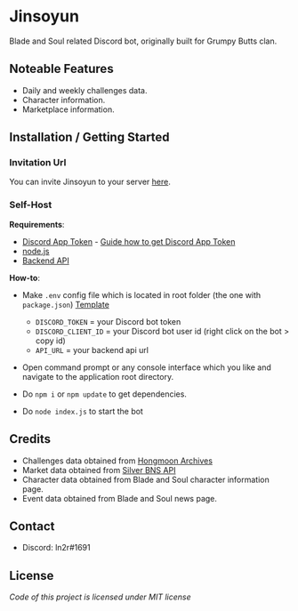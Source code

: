 # Jinsoyun
Blade and Soul related Discord bot, originally built for Grumpy Butts clan.

## Noteable Features
* Daily and weekly challenges data.
* Character information.
* Marketplace information.

## Installation / Getting Started
### Invitation Url
You can invite Jinsoyun to your server [here](https://discord.com/api/oauth2/authorize?client_id=427677590359375873&permissions=2147534848&scope=bot%20applications.commands).

### Self-Host
**Requirements**:
* [Discord App Token](https://discordapp.com/developers/applications/) - [Guide how to get Discord App Token](https://anidiots.guide/getting-started/getting-started-long-version)
* [node.js](https://nodejs.org/)
* [Backend API](https://github.com/ln2r/jinsoyun-api)

**How-to**:
* Make `.env` config file which is located in root folder (the one with `package.json`) [Template](https://github.com/ln2r/jinsoyun/blob/.env.example)
  * `DISCORD_TOKEN` = your Discord bot token
  * `DISCORD_CLIENT_ID` = your Discord bot user id (right click on the bot > copy id)
  * `API_URL` = your backend api url

* Open command prompt or any console interface which you like and navigate to the application root directory.
* Do `npm i` or `npm update` to get dependencies.
* Do `node index.js` to start the bot

## Credits
* Challenges data obtained from [Hongmoon Archives](https://www.hongmoon-archives.com/challenge/list-of-challenges)
* Market data obtained from [Silver BNS API](https://gitlab.com/Silver_BnS)
* Character data obtained from Blade and Soul character information page.
* Event data obtained from Blade and Soul news page.

## Contact
* Discord: ln2r#1691

## License
*Code of this project is licensed under MIT license*
